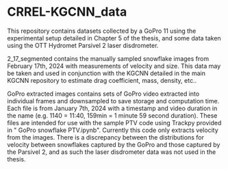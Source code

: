 # CRREL-KGCNN_data
This repository contains datasets collected by a GoPro 11 using the experimental setup detailed in Chapter 5 of the thesis, and some data taken using the OTT Hydromet Parsivel 2 laser disdrometer.

2_17_segmented contains the manually sampled snowflake images from February 17th, 2024 with measurements of velocity and size. This data may be taken and used in conjunction with the KGCNN detailed in the main KGCNN repository to estimate drag coefficient, mass, density, etc..

GoPro extracted images contains sets of GoPro video extracted into individual frames and downsampled to save storage and computation time. Each file is from January 7th, 2024 with a timestamp and video duration in the name (e.g. 1140 = 11:40, 159min = 1 minute 59 second duration). These files are intended for use with the sample PTV code using Trackpy provided in " GoPro snowflake PTV.ipynb". Currently this code only extracts velocity from the images. There is a discrepancy between the distributions for velocity between snowflakes captured by the GoPro and those captured by the Parsivel 2, and as such the laser disdrometer data was not used in the thesis.

